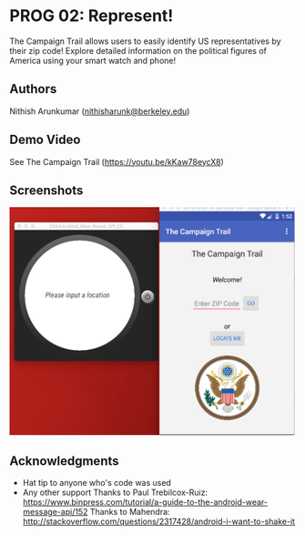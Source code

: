 # PROG 02: Represent!

The Campaign Trail allows users to easily identify US representatives by their zip code! Explore detailed information on the political figures of America using your smart watch and phone!

## Authors

Nithish Arunkumar ([nithisharunk@berkeley.edu](mailto:your_email@berkeley.edu))

## Demo Video

See The Campaign Trail (https://youtu.be/kKaw78eycX8)

## Screenshots

<img src="screenshots/main.png" height="400" alt="Screenshot"/>

## Acknowledgments

* Hat tip to anyone who's code was used
* Any other support
Thanks to Paul Trebilcox-Ruiz: https://www.binpress.com/tutorial/a-guide-to-the-android-wear-message-api/152
Thanks to Mahendra: http://stackoverflow.com/questions/2317428/android-i-want-to-shake-it
